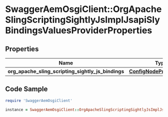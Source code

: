 # SwaggerAemOsgiClient::OrgApacheSlingScriptingSightlyJsImplJsapiSlyBindingsValuesProviderProperties

## Properties

Name | Type | Description | Notes
------------ | ------------- | ------------- | -------------
**org_apache_sling_scripting_sightly_js_bindings** | [**ConfigNodePropertyArray**](ConfigNodePropertyArray.md) |  | [optional] 

## Code Sample

```ruby
require 'SwaggerAemOsgiClient'

instance = SwaggerAemOsgiClient::OrgApacheSlingScriptingSightlyJsImplJsapiSlyBindingsValuesProviderProperties.new(org_apache_sling_scripting_sightly_js_bindings: null)
```


